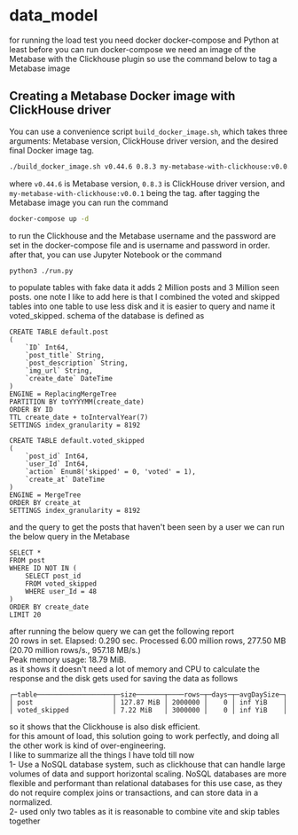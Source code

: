 # data_model
for running the load test you need docker docker-compose and Python at least
before you can run docker-compose we need an image of the Metabase with the Clickhouse plugin so use the command below to tag a Metabase image
## Creating a Metabase Docker image with ClickHouse driver

You can use a convenience script `build_docker_image.sh`, which takes three arguments: Metabase version, ClickHouse driver version, and the desired final Docker image tag.

```bash
./build_docker_image.sh v0.44.6 0.8.3 my-metabase-with-clickhouse:v0.0.1
```

where `v0.44.6` is Metabase version, `0.8.3` is ClickHouse driver version, and `my-metabase-with-clickhouse:v0.0.1` being the tag.
after tagging the Metabase image you can run the command 
```bash
docker-compose up -d
```
to run the Clickhouse and the Metabase username and the password are set in the docker-compose file and is username and password in order.
after that, you can use Jupyter Notebook or the command 


```bash
python3 ./run.py
```
to populate tables with fake data it adds 2 Million posts and 3 Million seen posts.
one note I like to add here is that I combined the voted and skipped tables into one table to use less disk and it is easier to query and name it voted_skipped.
schema of the database is defined as 
```
CREATE TABLE default.post
(
    `ID` Int64,
    `post_title` String,
    `post_description` String,
    `img_url` String,
    `create_date` DateTime
)
ENGINE = ReplacingMergeTree
PARTITION BY toYYYYMM(create_date)
ORDER BY ID
TTL create_date + toIntervalYear(7)
SETTINGS index_granularity = 8192
```
```
CREATE TABLE default.voted_skipped
(
    `post_id` Int64,
    `user_Id` Int64,
    `action` Enum8('skipped' = 0, 'voted' = 1),
    `create_at` DateTime
)
ENGINE = MergeTree
ORDER BY create_at
SETTINGS index_granularity = 8192 
```
and the query to get the posts that haven't been seen by a user we can run the below query in the Metabase

```
SELECT *
FROM post
WHERE ID NOT IN (
    SELECT post_id
    FROM voted_skipped
    WHERE user_Id = 48
)
ORDER BY create_date 
LIMIT 20
```
after running the below query we can get the following report <br />
20 rows in set. Elapsed: 0.290 sec. Processed 6.00 million rows, 277.50 MB (20.70 million rows/s., 957.18 MB/s.) <br />
Peak memory usage: 18.79 MiB. <br />
as it shows it doesn't need a lot of memory and CPU to calculate the response and the disk gets used for saving the data as follows <br />
```
┌─table───────────────────┬─size───────┬────rows─┬─days─┬─avgDaySize─┐
│ post                    │ 127.87 MiB │ 2000000 │    0 │ inf YiB    │
│ voted_skipped           │ 7.22 MiB   │ 3000000 │    0 │ inf YiB    │
```
so it shows that the Clickhouse is also disk efficient. <br />
for this amount of load, this solution going to work perfectly, and doing all the other work is kind of over-engineering. <br />
I like to summarize all the things I have told till now <br />
1-  Use a NoSQL database system, such as clickhouse that can handle large volumes of data and support horizontal scaling. NoSQL databases are more flexible and performant than relational databases for this use case, as they do not require complex joins or transactions, and can store data in a normalized. <br />
2- used only two tables as it is reasonable to combine vite and skip tables together  <br />


